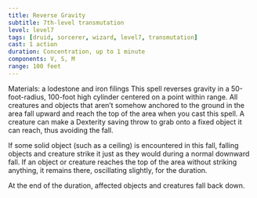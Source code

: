 ```yaml
---
title: Reverse Gravity
subtitle: 7th-level transmutation
level: level7
tags: [druid, sorcerer, wizard, level7, transmutation]
cast: 1 action
duration: Concentration, up to 1 minute
components: V, S, M
range: 100 feet
---
```

Materials: a lodestone and iron filings
This spell reverses gravity in a 50-foot-radius, 100-foot high cylinder centered on a point within range. All creatures and objects that aren’t somehow anchored to the ground in the area fall upward and reach the top of the area when you cast this spell. A creature can make a Dexterity saving throw to grab onto a fixed object it can reach, thus avoiding the fall.

If some solid object (such as a ceiling) is encountered in this fall, falling objects and creature strike it just as they would during a normal downward fall. If an object or creature reaches the top of the area without striking anything, it remains there, oscillating slightly, for the duration.

At the end of the duration, affected objects and creatures fall back down.